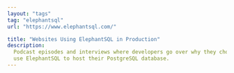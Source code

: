```yaml
---
layout: "tags"
tag: "elephantsql"
url: "https://www.elephantsql.com/"

title: "Websites Using ElephantSQL in Production"
description:
  Podcast episodes and interviews where developers go over why they chose to
  use ElephantSQL to host their PostgreSQL database.
---
```

